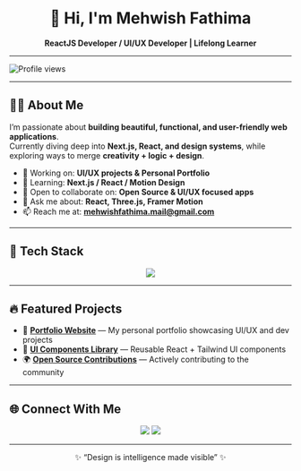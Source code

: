 <!-- Banner -->
<h1 align="center">👋 Hi, I'm Mehwish Fathima</h1>
<p align="center">
  <b>ReactJS Developer / UI/UX Developer
| Lifelong Learner</b>
</p>

---

![Profile views](https://img.shields.io/badge/Profile%20views-1,128-brightgreen)


---

## 👩‍💻 About Me  

I’m passionate about **building beautiful, functional, and user-friendly web applications**.  
Currently diving deep into **Next.js, React, and design systems**, while exploring ways to merge **creativity + logic + design**.  

- 🔭 Working on: **UI/UX projects & Personal Portfolio**  
- 🌱 Learning: **Next.js / React / Motion Design**  
- 👯 Open to collaborate on: **Open Source & UI/UX focused apps**  
- 💬 Ask me about: **React, Three.js, Framer Motion**  
- 📫 Reach me at: **mehwishfathima.mail@gmail.com**

---

## 🚀 Tech Stack  

<p align="center">
  <img src="https://skillicons.dev/icons?i=html,css,js,tailwind,ts,react,bootstrap,redux,nextjs,nodejs,mongodb,jasmin,python,java,git"/>
</p>

---

## 🔥 Featured Projects  

- 🚀 [**Portfolio Website**](#) — My personal portfolio showcasing UI/UX and dev projects  
- 🎨 [**UI Components Library**](#) — Reusable React + Tailwind UI components  
- 🌍 [**Open Source Contributions**](#) — Actively contributing to the community  


---

## 🌐 Connect With Me  

<p align="center">
  <a href="https://linkedin.com/in/mehwishfathima11" target="_blank"><img src="https://skillicons.dev/icons?i=linkedin" /></a>
  <a href="mailto:mehwishfathima.mail@gmail.com"><img src="https://skillicons.dev/icons?i=gmail" /></a>
</p>

---

<p align="center">✨ “Design is intelligence made visible” ✨</p>